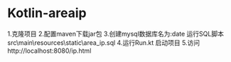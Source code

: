 # Kotlin-areaip
1.克隆项目
2.配置maven下载jar包
3.创建mysql数据库名为:date  运行SQL脚本 src\main\resources\static\area_ip.sql
4.运行Run.kt 启动项目
5.访问 http://localhost:8080/ip.html
